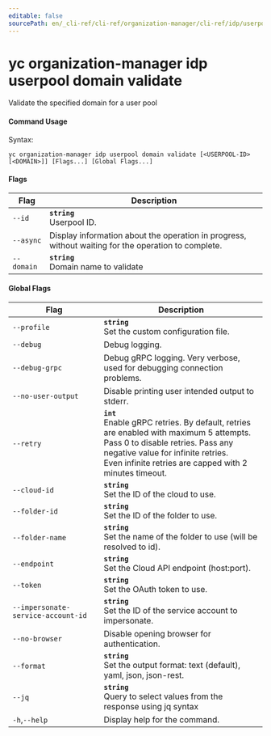 ```yaml
---
editable: false
sourcePath: en/_cli-ref/cli-ref/organization-manager/cli-ref/idp/userpool/domain/validate.md
---
```


# yc organization-manager idp userpool domain validate

Validate the specified domain for a user pool

#### Command Usage

Syntax: 

`yc organization-manager idp userpool domain validate [<USERPOOL-ID> [<DOMAIN>]] [Flags...] [Global Flags...]`

#### Flags

| Flag | Description |
|----|----|
|`--id`|<b>`string`</b><br/>Userpool ID.|
|`--async`|Display information about the operation in progress, without waiting for the operation to complete.|
|`--domain`|<b>`string`</b><br/>Domain name to validate|

#### Global Flags

| Flag | Description |
|----|----|
|`--profile`|<b>`string`</b><br/>Set the custom configuration file.|
|`--debug`|Debug logging.|
|`--debug-grpc`|Debug gRPC logging. Very verbose, used for debugging connection problems.|
|`--no-user-output`|Disable printing user intended output to stderr.|
|`--retry`|<b>`int`</b><br/>Enable gRPC retries. By default, retries are enabled with maximum 5 attempts.<br/>Pass 0 to disable retries. Pass any negative value for infinite retries.<br/>Even infinite retries are capped with 2 minutes timeout.|
|`--cloud-id`|<b>`string`</b><br/>Set the ID of the cloud to use.|
|`--folder-id`|<b>`string`</b><br/>Set the ID of the folder to use.|
|`--folder-name`|<b>`string`</b><br/>Set the name of the folder to use (will be resolved to id).|
|`--endpoint`|<b>`string`</b><br/>Set the Cloud API endpoint (host:port).|
|`--token`|<b>`string`</b><br/>Set the OAuth token to use.|
|`--impersonate-service-account-id`|<b>`string`</b><br/>Set the ID of the service account to impersonate.|
|`--no-browser`|Disable opening browser for authentication.|
|`--format`|<b>`string`</b><br/>Set the output format: text (default), yaml, json, json-rest.|
|`--jq`|<b>`string`</b><br/>Query to select values from the response using jq syntax|
|`-h`,`--help`|Display help for the command.|

